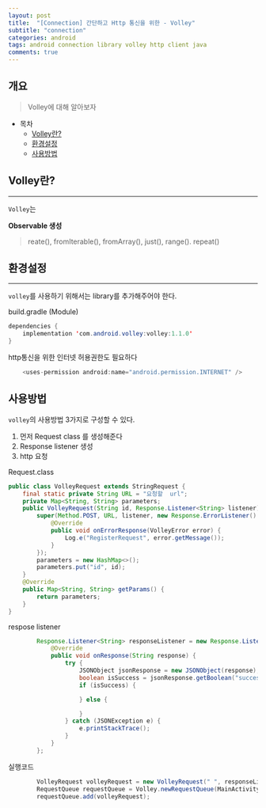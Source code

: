 ```yaml
---
layout: post
title:  "[Connection] 간단하고 Http 통신을 위한 - Volley"
subtitle: "connection"
categories: android
tags: android connection library volley http client java
comments: true
---
```



## 개요
> Volley에 대해 알아보자
  
- 목차
	- [Volley란?](#Volley란?) 
	- [환경설정](#환경설정)
	- [사용방법](#사용방법)
 
## Volley란?
---
`Volley`는

__Observable 생성__

> reate(), fromIterable(), fromArray(), just(), range(). repeat()


## 환경설정
---
`volley`를 사용하기 위해서는 library를 추가해주어야 한다.

build.gradle (Module)
```java
dependencies {
    implementation 'com.android.volley:volley:1.1.0'
}
```

http통신을 위한 인터넷 허용권한도 필요하다
```java
    <uses-permission android:name="android.permission.INTERNET" />
```

## 사용방법
`volley`의 사용방법 3가지로 구성할 수 있다.

1. 먼저 Request class 를 생성해준다
2. Response listener 생성
3. http 요청

Request.class
```java
public class VolleyRequest extends StringRequest {
    final static private String URL = "요청할  url";
    private Map<String, String> parameters;
    public VolleyRequest(String id, Response.Listener<String> listener) {
        super(Method.POST, URL, listener, new Response.ErrorListener() {
            @Override
            public void onErrorResponse(VolleyError error) {
                Log.e("RegisterRequest", error.getMessage());
            }
        });
        parameters = new HashMap<>();
        parameters.put("id", id);
    }
    @Override
    public Map<String, String> getParams() {
        return parameters;
    }
}

```

respose listener
```java
        Response.Listener<String> responseListener = new Response.Listener<String>() {
            @Override
            public void onResponse(String response) {
                try {
                    JSONObject jsonResponse = new JSONObject(response);
                    boolean isSuccess = jsonResponse.getBoolean("success");
                    if (isSuccess) {

                    } else {

                    }
                } catch (JSONException e) {
                    e.printStackTrace();
                }
            }
        };


```

실행코드
```java
        VolleyRequest volleyRequest = new VolleyRequest(" ", responseListener);
        RequestQueue requestQueue = Volley.newRequestQueue(MainActivity.this);
        requestQueue.add(volleyRequest);
```



